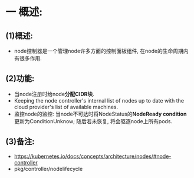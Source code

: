 # 一 概述:
## (1)概述:
- node控制器是一个管理node许多方面的控制面板组件, 在node的生命周期内有很多作用.

## (2)功能:
- 当node注册时给node**分配CIDR块**.
- Keeping the node controller's internal list of nodes up to date with the cloud provider's list of available machines.
- 监控node的监控: 当node不可达时将NodeStatus的**NodeReady condition**更新为ConditionUnknow; 随后若未恢复, 将会驱逐node上所有pods.

## (3)备注:
- https://kubernetes.io/docs/concepts/architecture/nodes/#node-controller
- pkg/controller/nodelifecycle
